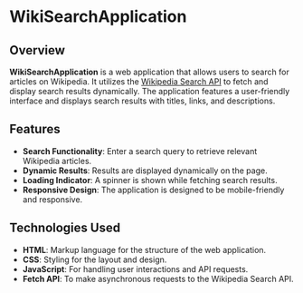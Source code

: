 
# WikiSearchApplication

## Overview

**WikiSearchApplication** is a web application that allows users to search for articles on Wikipedia. It utilizes the [Wikipedia Search API](https://apis.ccbp.in/wiki-search) to fetch and display search results dynamically. The application features a user-friendly interface and displays search results with titles, links, and descriptions.

## Features

- **Search Functionality**: Enter a search query to retrieve relevant Wikipedia articles.
- **Dynamic Results**: Results are displayed dynamically on the page.
- **Loading Indicator**: A spinner is shown while fetching search results.
- **Responsive Design**: The application is designed to be mobile-friendly and responsive.

## Technologies Used

- **HTML**: Markup language for the structure of the web application.
- **CSS**: Styling for the layout and design.
- **JavaScript**: For handling user interactions and API requests.
- **Fetch API**: To make asynchronous requests to the Wikipedia Search API.


